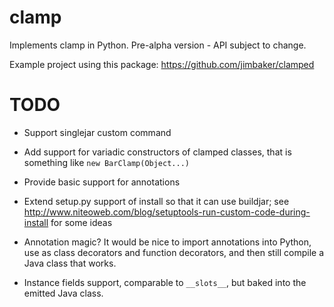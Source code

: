 clamp
=====

Implements clamp in Python. Pre-alpha version - API subject to change.

Example project using this package:
https://github.com/jimbaker/clamped


TODO
====

* Support singlejar custom command

* Add support for variadic constructors of clamped classes, that is
  something like `new BarClamp(Object...)`

* Provide basic support for annotations

* Extend setup.py support of install so that it can use buildjar; see
  http://www.niteoweb.com/blog/setuptools-run-custom-code-during-install
  for some ideas

* Annotation magic? It would be nice to import annotations into
  Python, use as class decorators and function decorators, and then
  still compile a Java class that works.

* Instance fields support, comparable to `__slots__`, but baked into
  the emitted Java class.

